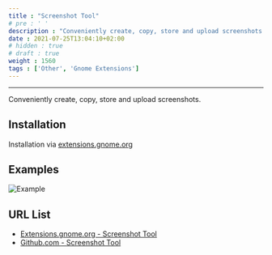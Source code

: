 ```yaml
---
title : "Screenshot Tool"
# pre : ' '
description : "Conveniently create, copy, store and upload screenshots."
date : 2021-07-25T13:04:10+02:00
# hidden : true
# draft : true
weight : 1560
tags : ['Other', 'Gnome Extensions']
---
```


---

Conveniently create, copy, store and upload screenshots.

## Installation

Installation via [extensions.gnome.org](https://extensions.gnome.org/extension/1112/screenshot-tool/)

## Examples

![Example](images/example.png)

## URL List

- [Extensions.gnome.org - Screenshot Tool](https://extensions.gnome.org/extension/1112/screenshot-tool/)
- [Github.com - Screenshot Tool](https://github.com/OttoAllmendinger/gnome-shell-screenshot/)

